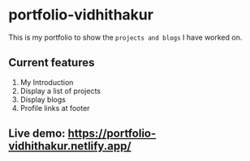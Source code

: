 # portfolio-vidhithakur
This is my portfolio to show the `projects and blogs` I have worked on. 

## Current features
1. My Introduction 
1. Display a list of projects
2. Display blogs
3. Profile links at footer

## Live demo: https://portfolio-vidhithakur.netlify.app/
